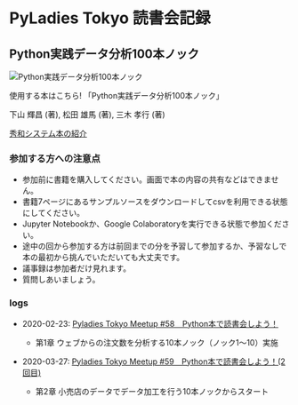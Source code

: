 # PyLadies Tokyo 読書会記録

## Python実践データ分析100本ノック

![Python実践データ分析100本ノック](https://www.shuwasystem.co.jp//images/book/481288.jpg)

使用する本はこちら! 「Python実践データ分析100本ノック」

下山 輝昌 (著), 松田 雄馬 (著), 三木 孝行 (著)

[秀和システム本の紹介](https://www.shuwasystem.co.jp/book/9784798058757.html)

### 参加する方への注意点
- 参加前に書籍を購入してください。画面で本の内容の共有などはできません。
- 書籍7ページにあるサンプルソースをダウンロードしてcsvを利用できる状態にしてください。
- Jupyter Notebookか、Google Colaboratoryを実行できる状態で参加ください。
- 途中の回から参加する方は前回までの分を予習して参加するか、予習なしで本の最初から挑んでいただいても大丈夫です。
- 議事録は参加者だけ見れます。
- 質問しあいましょう。

### logs
- 2020-02-23: [Pyladies Tokyo Meetup #58　Python本で読書会しよう！](https://pyladies-tokyo.connpass.com/event/203098/)
  - 第1章 ウェブからの注文数を分析する10本ノック（ノック1～10）実施

- 2020-03-27: [Pyladies Tokyo Meetup #59　Python本で読書会しよう！(2回目)](https://pyladies-tokyo.connpass.com/event/206182/)
  - 第2章 小売店のデータでデータ加工を行う10本ノックからスタート
